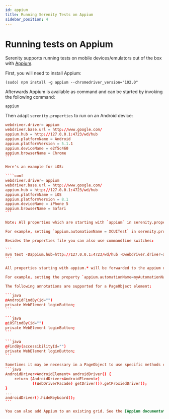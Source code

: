 ```yaml
---
id: appium
title: Running Serenity Tests on Appium
sidebar_position: 4
---
```

# Running tests on Appium
Serenity supports running tests on mobile devices/emulators out of the box with [Appium](http://appium.io).

First, you will need to install Appium:
```
(sudo) npm install -g appium --chromedriver_version="102.0"
```

Afterwards Appium is available as command and can be started by invoking the following command:

```
appium
```

Then adapt `serenity.properties` to run on an Android device:
````conf
webdriver.driver= appium
webdriver.base.url = http://www.google.com/
appium.hub = http://127.0.0.1:4723/wd/hub
appium.platformName = Android
appium.platformVersion = 5.1.1
appium.deviceName = e2f5c460
appium.browserName = Chrome
```

Here's an example for iOS:

````conf
webdriver.driver= appium
webdriver.base.url = http://www.google.com/
appium.hub = http://127.0.0.1:4723/wd/hub
appium.platformName = iOS
appium.platformVersion = 8.1
appium.deviceName = iPhone 5
appium.browserName = Safari
```

Note: All properties which are starting with `appium` in serenity.properties will be forwarded to appium driver. 

For example, setting `appium.automationName = XCUITest` in serenity.properties will have as end effect setting the property `automationName = XCUITest` in appium driver capabilities.

Besides the properties file you can also use commandline switches:

```
mvn test -Dappium.hub=http://127.0.0.1:4723/wd/hub -Dwebdriver.driver=appium -Dappium.platformName=iOS -Dappium.browserName=Safari -Dappium.deviceName="iPhone 5"
```

All properties starting with appium.* will be forwarded to the appium driver as appium desired capabilities.

For example, setting the property `appium.automationName=myAutomationName` will have as effect setting the capability `automationName` in the appium driver to `myAutomationName`.

The following annotations are supported for a PageObject element:

```java
@AndroidFindBy(id="")
private WebElement loginButton;
```

```java
@iOSFindBy(id="")
private WebElement loginButton;
```

```java
@FindBy(accessibilityId="")
private WebElement loginButton;
```

Sometimes it may be necessary in a PageObject to use specific methods of the underlying driver:
```java
AndroidDriver<AndroidElement> androidDriver() {
    return (AndroidDriver<AndroidElement>)
            ((WebDriverFacade) getDriver()).getProxiedDriver();
}
...
androidDriver().hideKeyboard();
```

You can also add Appium to an existing grid. See the [Appium documentation](https://appium.io/docs/en/advanced-concepts/grid/) for more details about the node-config option.
